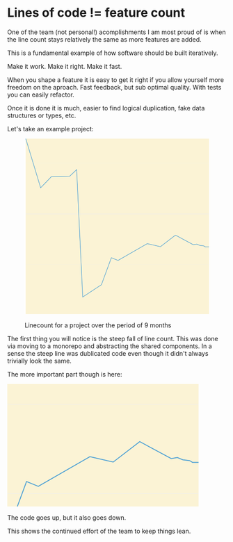 # Lines of code != feature count

One of the team (not personal!) acomplishments I am most proud of is when the line count stays relatively the same as more features are added.



This is a fundamental example of how software should be built iteratively.

Make it work. Make it right. Make it fast.

When you shape a feature it is easy to get it right if you allow yourself more freedom on the aproach. Fast feedback, but sub optimal quality. With tests you can easily refactor.

Once it is done it is much, easier to find logical duplication, fake data structures or types, etc.



Let's take an example project:

<figure><img src="../.gitbook/assets/image (1) (1).png" alt=""><figcaption><p>Linecount for a project over the period of 9 months</p></figcaption></figure>

The first thing you will notice is the steep fall of line count. This was done via moving to a monorepo and abstracting the shared components. In a sense the steep line was dublicated code even though it didn't always trivially look the same.

The more important part though is here:

![](<../.gitbook/assets/image (5).png>)

The code goes up, but it also goes down.

This shows the continued effort of the team to keep things lean.

